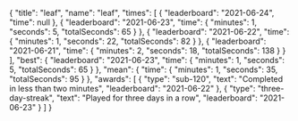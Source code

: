 {
  "title": "leaf",
  "name": "leaf",
  "times": [
    {
      "leaderboard": "2021-06-24",
      "time": null
    },
    {
      "leaderboard": "2021-06-23",
      "time": {
        "minutes": 1,
        "seconds": 5,
        "totalSeconds": 65
      }
    },
    {
      "leaderboard": "2021-06-22",
      "time": {
        "minutes": 1,
        "seconds": 22,
        "totalSeconds": 82
      }
    },
    {
      "leaderboard": "2021-06-21",
      "time": {
        "minutes": 2,
        "seconds": 18,
        "totalSeconds": 138
      }
    }
  ],
  "best": {
    "leaderboard": "2021-06-23",
    "time": {
      "minutes": 1,
      "seconds": 5,
      "totalSeconds": 65
    }
  },
  "mean": {
    "time": {
      "minutes": 1,
      "seconds": 35,
      "totalSeconds": 95
    }
  },
  "awards": [
    {
      "type": "sub-120",
      "text": "Completed in less than two minutes",
      "leaderboard": "2021-06-22"
    },
    {
      "type": "three-day-streak",
      "text": "Played for three days in a row",
      "leaderboard": "2021-06-23"
    }
  ]
}